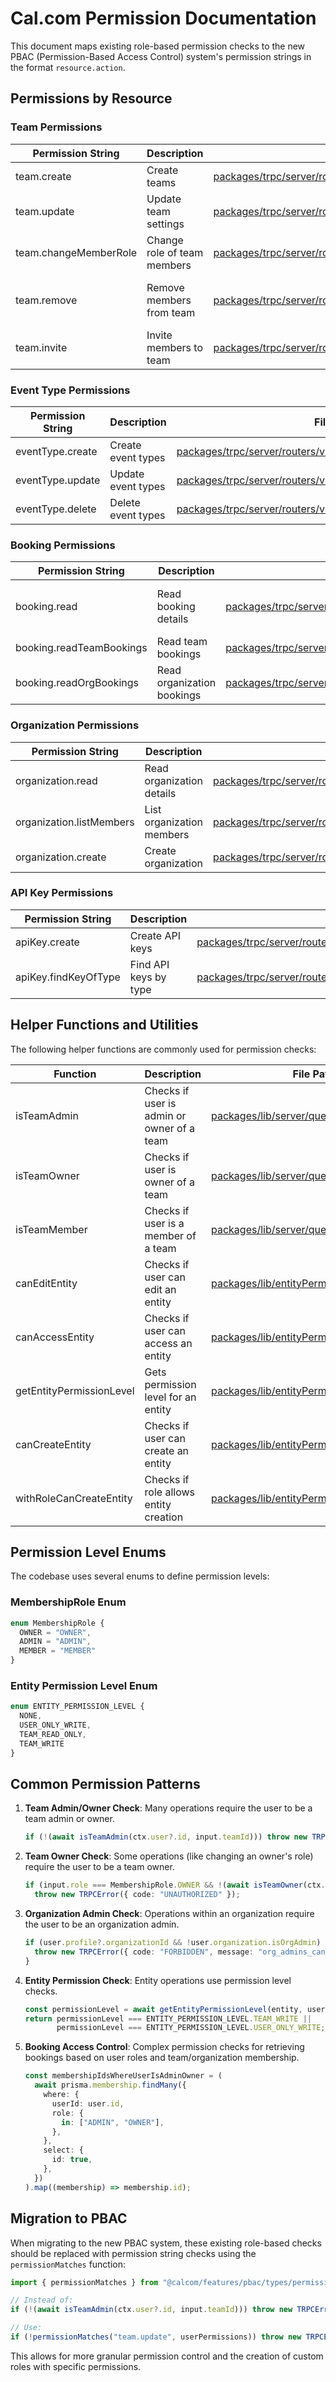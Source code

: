 # Cal.com Permission Documentation

This document maps existing role-based permission checks to the new PBAC (Permission-Based Access Control) system's permission strings in the format `resource.action`.

## Permissions by Resource

### Team Permissions

| Permission String | Description | File Path | Line |
|------------------|-------------|-----------|------|
| team.create | Create teams | [packages/trpc/server/routers/viewer/teams/create.handler.ts](packages/trpc/server/routers/viewer/teams/create.handler.ts) | 55-57 |
| team.update | Update team settings | [packages/trpc/server/routers/viewer/teams/update.handler.ts](packages/trpc/server/routers/viewer/teams/update.handler.ts) | 18 |
| team.changeMemberRole | Change role of team members | [packages/trpc/server/routers/viewer/teams/changeMemberRole.handler.ts](packages/trpc/server/routers/viewer/teams/changeMemberRole.handler.ts) | 18-21 |
| team.remove | Remove members from team | [packages/trpc/server/routers/viewer/teams/removeMember.handler.ts](packages/trpc/server/routers/viewer/teams/removeMember.handler.ts) | 35-36, 51-55 |
| team.invite | Invite members to team | [packages/trpc/server/routers/viewer/teams/invite.handler.ts](packages/trpc/server/routers/viewer/teams/invite.handler.ts) | - |

### Event Type Permissions

| Permission String | Description | File Path | Line |
|------------------|-------------|-----------|------|
| eventType.create | Create event types | [packages/trpc/server/routers/viewer/eventTypes/create.handler.ts](packages/trpc/server/routers/viewer/eventTypes/create.handler.ts) | - |
| eventType.update | Update event types | [packages/trpc/server/routers/viewer/eventTypes/update.handler.ts](packages/trpc/server/routers/viewer/eventTypes/update.handler.ts) | 162-164 |
| eventType.delete | Delete event types | [packages/trpc/server/routers/viewer/eventTypes/delete.handler.ts](packages/trpc/server/routers/viewer/eventTypes/delete.handler.ts) | 13-31 |

### Booking Permissions

| Permission String | Description | File Path | Line |
|------------------|-------------|-----------|------|
| booking.read | Read booking details | [packages/trpc/server/routers/viewer/bookings/get.handler.ts](packages/trpc/server/routers/viewer/bookings/get.handler.ts) | 95-107, 132-134 |
| booking.readTeamBookings | Read team bookings | [packages/trpc/server/routers/viewer/bookings/get.handler.ts](packages/trpc/server/routers/viewer/bookings/get.handler.ts) | 240-252 |
| booking.readOrgBookings | Read organization bookings | [packages/trpc/server/routers/viewer/bookings/get.handler.ts](packages/trpc/server/routers/viewer/bookings/get.handler.ts) | 240-252 |

### Organization Permissions

| Permission String | Description | File Path | Line |
|------------------|-------------|-----------|------|
| organization.read | Read organization details | [packages/trpc/server/routers/viewer/organizations/get.handler.ts](packages/trpc/server/routers/viewer/organizations/get.handler.ts) | - |
| organization.listMembers | List organization members | [packages/trpc/server/routers/viewer/organizations/listMembers.handler.ts](packages/trpc/server/routers/viewer/organizations/listMembers.handler.ts) | 68-76 |
| organization.create | Create organization | [packages/trpc/server/routers/viewer/organizations/create.handler.ts](packages/trpc/server/routers/viewer/organizations/create.handler.ts) | - |

### API Key Permissions

| Permission String | Description | File Path | Line |
|------------------|-------------|-----------|------|
| apiKey.create | Create API keys | [packages/trpc/server/routers/viewer/apiKeys/create.handler.ts](packages/trpc/server/routers/viewer/apiKeys/create.handler.ts) | 25-26 |
| apiKey.findKeyOfType | Find API keys by type | [packages/trpc/server/routers/viewer/apiKeys/findKeyOfType.handler.ts](packages/trpc/server/routers/viewer/apiKeys/findKeyOfType.handler.ts) | 18-19 |

## Helper Functions and Utilities

The following helper functions are commonly used for permission checks:

| Function | Description | File Path |
|----------|-------------|-----------|
| isTeamAdmin | Checks if user is admin or owner of a team | [packages/lib/server/queries/teams/index.ts](packages/lib/server/queries/teams/index.ts#L385-L405) |
| isTeamOwner | Checks if user is owner of a team | [packages/lib/server/queries/teams/index.ts](packages/lib/server/queries/teams/index.ts#L407-L416) |
| isTeamMember | Checks if user is a member of a team | [packages/lib/server/queries/teams/index.ts](packages/lib/server/queries/teams/index.ts#L418-L426) |
| canEditEntity | Checks if user can edit an entity | [packages/lib/entityPermissionUtils.ts](packages/lib/entityPermissionUtils.ts#L13-L22) |
| canAccessEntity | Checks if user can access an entity | [packages/lib/entityPermissionUtils.ts](packages/lib/entityPermissionUtils.ts#L24-L34) |
| getEntityPermissionLevel | Gets permission level for an entity | [packages/lib/entityPermissionUtils.ts](packages/lib/entityPermissionUtils.ts#L36-L73) |
| canCreateEntity | Checks if user can create an entity | [packages/lib/entityPermissionUtils.ts](packages/lib/entityPermissionUtils.ts#L102-L115) |
| withRoleCanCreateEntity | Checks if role allows entity creation | [packages/lib/entityPermissionUtils.ts](packages/lib/entityPermissionUtils.ts#L119-L121) |

## Permission Level Enums

The codebase uses several enums to define permission levels:

### MembershipRole Enum

```typescript
enum MembershipRole {
  OWNER = "OWNER",
  ADMIN = "ADMIN",
  MEMBER = "MEMBER"
}
```

### Entity Permission Level Enum

```typescript
enum ENTITY_PERMISSION_LEVEL {
  NONE,
  USER_ONLY_WRITE,
  TEAM_READ_ONLY,
  TEAM_WRITE
}
```

## Common Permission Patterns

1. **Team Admin/Owner Check**: Many operations require the user to be a team admin or owner.
   ```typescript
   if (!(await isTeamAdmin(ctx.user?.id, input.teamId))) throw new TRPCError({ code: "UNAUTHORIZED" });
   ```

2. **Team Owner Check**: Some operations (like changing an owner's role) require the user to be a team owner.
   ```typescript
   if (input.role === MembershipRole.OWNER && !(await isTeamOwner(ctx.user?.id, input.teamId)))
     throw new TRPCError({ code: "UNAUTHORIZED" });
   ```

3. **Organization Admin Check**: Operations within an organization require the user to be an organization admin.
   ```typescript
   if (user.profile?.organizationId && !user.organization.isOrgAdmin) {
     throw new TRPCError({ code: "FORBIDDEN", message: "org_admins_can_create_new_teams" });
   }
   ```

4. **Entity Permission Check**: Entity operations use permission level checks.
   ```typescript
   const permissionLevel = await getEntityPermissionLevel(entity, userId);
   return permissionLevel === ENTITY_PERMISSION_LEVEL.TEAM_WRITE || 
          permissionLevel === ENTITY_PERMISSION_LEVEL.USER_ONLY_WRITE;
   ```

5. **Booking Access Control**: Complex permission checks for retrieving bookings based on user roles and team/organization membership.
   ```typescript
   const membershipIdsWhereUserIsAdminOwner = (
     await prisma.membership.findMany({
       where: {
         userId: user.id,
         role: {
           in: ["ADMIN", "OWNER"],
         },
       },
       select: {
         id: true,
       },
     })
   ).map((membership) => membership.id);
   ```

## Migration to PBAC

When migrating to the new PBAC system, these existing role-based checks should be replaced with permission string checks using the `permissionMatches` function:

```typescript
import { permissionMatches } from "@calcom/features/pbac/types/permission-registry";

// Instead of:
if (!(await isTeamAdmin(ctx.user?.id, input.teamId))) throw new TRPCError({ code: "UNAUTHORIZED" });

// Use:
if (!permissionMatches("team.update", userPermissions)) throw new TRPCError({ code: "UNAUTHORIZED" });
```

This allows for more granular permission control and the creation of custom roles with specific permissions.
